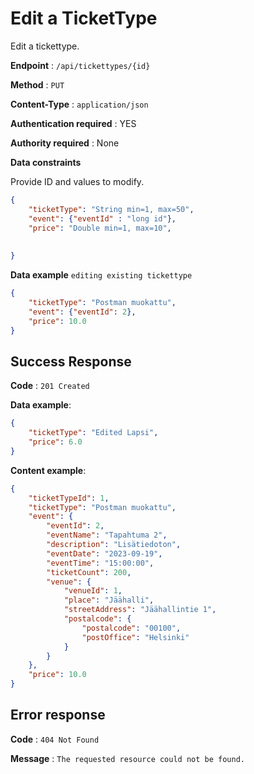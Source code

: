 # Edit a TicketType

Edit a tickettype.

**Endpoint** : `/api/tickettypes/{id}`

**Method** : `PUT`

**Content-Type** : `application/json`

**Authentication required** : YES

**Authority required** : None

**Data constraints**

Provide ID and values to modify.

```json
{
    "ticketType": "String min=1, max=50",
    "event": {"eventId" : "long id"},
    "price": "Double min=1, max=10",
    
    
}
```

**Data example** `editing existing tickettype`

```json
{
    "ticketType": "Postman muokattu",
    "event": {"eventId": 2},
    "price": 10.0
}
```

## Success Response

**Code** : `201 Created`

**Data example**:

```json
{
    "ticketType": "Edited Lapsi",
    "price": 6.0
}
```

**Content example**:

```json
{
    "ticketTypeId": 1,
    "ticketType": "Postman muokattu",
    "event": {
        "eventId": 2,
        "eventName": "Tapahtuma 2",
        "description": "Lisätiedoton",
        "eventDate": "2023-09-19",
        "eventTime": "15:00:00",
        "ticketCount": 200,
        "venue": {
            "venueId": 1,
            "place": "Jäähalli",
            "streetAddress": "Jäähallintie 1",
            "postalcode": {
                "postalcode": "00100",
                "postOffice": "Helsinki"
            }
        }
    },
    "price": 10.0
}
```

## Error response  

**Code** : `404 Not Found`  

**Message** : `The requested resource could not be found.`

